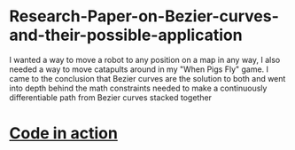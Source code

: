 # Research-Paper-on-Bezier-curves-and-their-possible-application
I wanted a way to move a robot to any position on a map in any way, I also needed a way to move catapults around in my "When Pigs Fly" game. I came to the conclusion that Bezier curves are the solution to both and went into depth behind the math constraints needed to make a continuously differentiable path from Bezier curves stacked together

# [Code in action](https://studio.code.org/projects/gamelab/AmuzQYUeV1_i52dFt17xw1fR7tpbbtRh1NlAg5tGPnU)
